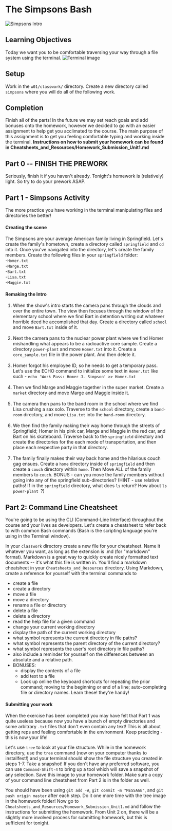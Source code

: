 # The Simpsons Bash

![Simpsons Intro](https://github.com/ga-students/blue_steel/raw/master/u1_introduction/d01_bash/student/images/simpsons.gif)

## Learning Objectives

Today we want you to be comfortable traversing your way through a file system using the terminal.
![Terminal image](https://camo.githubusercontent.com/a5b3ba816df436e40d059312f25d388836d8890c/687474703a2f2f706978616261792e636f6d2f7374617469632f75706c6f6164732f70686f746f2f323031332f30372f31332f31332f34312f626173682d3136313338325f3634302e706e67)
## Setup
Work in the `w01/classwork/` directory. Create a new directory called `simpsons` where you will do all of the following work.

## Completion
Finish all of the parts! In the future we may set reach goals and add bonuses onto the homework, however we decided to go with an easier assignment to help get you acclimated to the course. The main purpose of this assignment is to get you feeling comfortable typing and working inside the terminal. **Instructions on how to submit your homework can be found in Cheatsheets_and_Resources/Homework_Submission_Unit1.md**

## Part 0 -- FINISH THE PREWORK
Seriously, finish it if you haven't already. Tonight's homework is (relatively) light. So try to do your prework ASAP.

## Part 1 - Simpsons Activity
The more practice you have working in the terminal manipulating files and directories the better!

#### Creating the scene
The Simpsons are your average American family living in Springfield. Let's create the family's hometown, create a directory called `springfield` and `cd` into it. Once you've navigated into the directory, let's create the family members. Create the following files in your `springfield` folder:
<br>
-`Homer.txt`<br>
-`Marge.txt`<br>
-`Bart.txt`<br>
-`Lisa.txt`<br>
-`Maggie.txt`<br>

#### Remaking the Intro
1. When the show's intro starts the camera pans through the clouds and over the entire town. The view then focuses through the window of the elementary school where we find Bart in detention writing out whatever horrible deed he accomplished that day. Create a directory called `school` and move `Bart.txt` inside of it.<br><br>
2. Next the camera pans to the nuclear power plant where we find Homer mishandling what appears to be a radioactive core sample. Create a directory `power-plant` and move `Homer.txt` into it. Create a `core_sample.txt` file in the power plant. And then delete it.<br><br>
3. Homer forgot his employee ID, so he needs to get a temporary pass. Let's use the ECHO command to initialize some text in `Homer.txt` like such - ` echo 'Work Pass: Homer J. Simpson' >> Homer.txt `<br><br>
4. Then we find Marge and Maggie together in the super market. Create a `market` directory and move Marge and Maggie inside it.<br><br>
5. The camera then pans to the band room in the school where we find Lisa crushing a sax solo. Traverse to the `school` directory, create a `band-room` directory, and move `Lisa.txt` into the `band-room` directory.<br><br>
6. We then find the family making their way home through the streets of Springfield; Homer in his pink car, Marge and Maggie in the red car, and Bart on his skateboard. Traverse back to the `springfield` directory and create the directories for the each mode of transportation, and then place each respective party in that directory.<br><br>
7. The family finally makes their way back home and the hilarious couch gag ensues. Create a `home` directory inside of `springfield` and then create a `couch` directory within `home`. Then Move ALL of the family members to `couch`. BONUS - can you move the family members without going into any of the springfield sub-directories? (HINT - use relative paths! If in the `springfield` directory, what does ` ls ` return? How about `ls power-plant `?)

## Part 2: Command Line Cheatsheet

You're going to be using the CLI (Command-Line Interface) throughout the course and your lives as developers. Let's create a cheatsheet to refer back to with common Bash commands (Bash is the scripting language you're using in the Terminal window).

In your `classwork` directory create a new file for your cheatsheet. Name it whatever you want, as long as the extension is .md (for "markdown" format). Markdown is a great way to quickly create nicely formatted text documents -- it's what this file is written in. You'll find a markdown cheatsheet in your `Cheatsheets_and_Resources` directory. Using Markdown, create a reference for yourself with the terminal commands to

* create a file
* create a directory
* move a file
* move a directory
* rename a file or directory
* delete a file
* delete a directory
* read the help file for a given command
* change your current working directory
* display the path of the current working directory
* what symbol represents the current directory in file paths?
* what symbol represents the parent directory of the current directory?
* what symbol represents the user's root directory in file paths?
* also include a reminder for yourself on the differences between an absolute and a relative path.
* BONUSES:
  * display the contents of a file
  * add text to a file
  * Look up online the keyboard shortcuts for repeating the prior command; moving to the beginning or end of a line; auto-completing file or directory names. Learn these! they're handy!

#### Submitting your work
When the exercise has been completed you may have felt that Part 1 was quite useless because now you have a bunch of empty directories and some arbitrary `.txt` files that don't even contain any text! This is all about getting reps and feeling comfortable in the environment. Keep practicing - this is now your life!

Let's use ` tree ` to look at your file structure. While in the homework directory, use the ` tree ` command (now on your computer thanks to installfest!) and your terminal should show the file structure you created in steps 1-7. Take a snapshot! If you don't have any preferred software, you can use ` Command-Shift-4 ` to bring up a tool which will save a snapshot of any selection. Save this image to your homework folder. Make sure a copy of your command line cheatsheet from Part 2 is in the folder as well.

You should have been using ` git add -A `, ` git commit -m "MESSAGE" `, and ` git push origin master ` after each step. Do it one more time with the tree image in the homework folder! Now go to `Cheatsheets_and_Resources/Homework_Submission_Unit1.md` and follow the instructions for submitting the homework. From Unit 2 on, there will be a slightly more involved process for submitting homework, but this is sufficient for tonight.
